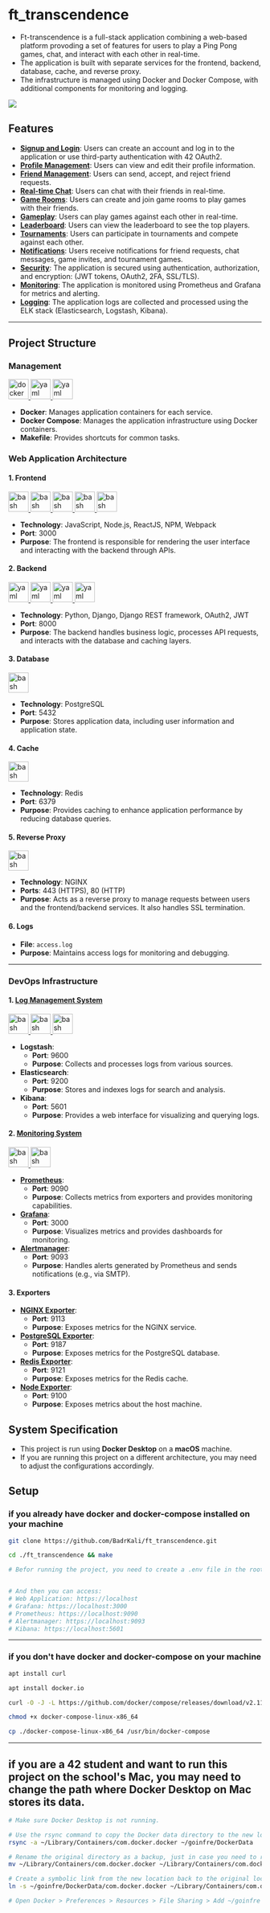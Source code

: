 # ft_transcendence

- Ft-transcendence is a full-stack application combining a web-based platform provoding a set of features for users to play a Ping Pong games, chat, and interact with each other in real-time.
- The application is built with separate services for the frontend, backend, database, cache, and reverse proxy.
- The infrastructure is managed using Docker and Docker Compose, with additional components for monitoring and logging.

![](https://github.com/AhmedFatir/AhmedFatir/blob/master/images/%20Transcendence.png)


## Features
- **[Signup and Login]()**: Users can create an account and log in to the application or use third-party authentication with 42 OAuth2.
- **[Profile Management]()**: Users can view and edit their profile information.
- **[Friend Management]()**: Users can send, accept, and reject friend requests.
- **[Real-time Chat]()**: Users can chat with their friends in real-time.
- **[Game Rooms]()**: Users can create and join game rooms to play games with their friends.
- **[Gameplay]()**: Users can play games against each other in real-time.
- **[Leaderboard]()**: Users can view the leaderboard to see the top players.
- **[Tournaments]()**: Users can participate in tournaments and compete against each other.
- **[Notifications]()**: Users receive notifications for friend requests, chat messages, game invites, and tournament games.
- **[Security]()**: The application is secured using authentication, authorization, and encryption: (JWT tokens, OAuth2, 2FA, SSL/TLS).
- **[Monitoring]()**: The application is monitored using Prometheus and Grafana for metrics and alerting.
- **[Logging]()**: The application logs are collected and processed using the ELK stack (Elasticsearch, Logstash, Kibana).

---
## Project Structure
### Management
 <a href="https://www.docker.com/" target="_blank" rel="noreferrer"> <img src="https://raw.githubusercontent.com/devicons/devicon/master/icons/docker/docker-original-wordmark.svg" alt="docker" width="40" height="40"/> </a>
 <a href="https://yaml.org/" target="_blank" rel="noreferrer"> <img src="https://cdn.jsdelivr.net/gh/devicons/devicon@latest/icons/yaml/yaml-original.svg" alt="yaml" width="40" height="40"/> </a>
 <a href="https://makefiletutorial.com/" target="_blank" rel="noreferrer"> <img src="https://cdn.jsdelivr.net/gh/devicons/devicon@latest/icons/cmake/cmake-original.svg" alt="yaml" width="40" height="40"/> </a>

- **Docker**: Manages application containers for each service.
- **Docker Compose**: Manages the application infrastructure using Docker containers.
- **Makefile**: Provides shortcuts for common tasks.
### Web Application Architecture
#### 1. **Frontend**
<a href="https://www.javascript.com/" target="_blank" rel="noreferrer"> <img src="https://cdn.jsdelivr.net/gh/devicons/devicon@latest/icons/javascript/javascript-original.svg" alt="bash" width="40" height="40"/> </a>
<a href="https://nodejs.org/en" target="_blank" rel="noreferrer"> <img src="https://cdn.jsdelivr.net/gh/devicons/devicon@latest/icons/nodejs/nodejs-original-wordmark.svg" alt="bash" width="40" height="40"/> </a>
<a href="https://react.dev/" target="_blank" rel="noreferrer"> <img src="https://cdn.jsdelivr.net/gh/devicons/devicon@latest/icons/react/react-original-wordmark.svg" alt="bash" width="40" height="40"/> </a>
<a href="https://www.npmjs.com/" target="_blank" rel="noreferrer"> <img src="https://cdn.jsdelivr.net/gh/devicons/devicon@latest/icons/npm/npm-original-wordmark.svg" alt="bash" width="40" height="40"/> </a>
<a href="https://webpack.js.org/" target="_blank" rel="noreferrer"> <img src="https://cdn.jsdelivr.net/gh/devicons/devicon@latest/icons/webpack/webpack-original-wordmark.svg" alt="bash" width="40" height="40"/> </a>

- **Technology**: JavaScript, Node.js, ReactJS, NPM, Webpack
- **Port**: 3000
- **Purpose**: The frontend is responsible for rendering the user interface and interacting with the backend through APIs.

#### 2. **Backend**
 <a href="https://www.python.org/" target="_blank" rel="noreferrer"> <img src="https://cdn.jsdelivr.net/gh/devicons/devicon@latest/icons/python/python-original.svg" alt="yaml" width="40" height="40"/> </a>
 <a href="https://www.django-rest-framework.org/" target="_blank" rel="noreferrer"> <img src="https://cdn.jsdelivr.net/gh/devicons/devicon@latest/icons/django/django-plain-wordmark.svg" alt="yaml" width="40" height="40"/> </a>
 <a href="https://www.djangoproject.com/" target="_blank" rel="noreferrer"> <img src="https://cdn.jsdelivr.net/gh/devicons/devicon@latest/icons/djangorest/djangorest-original.svg" alt="yaml" width="40" height="40"/> </a>
 <a href="https://oauth.net/2/" target="_blank" rel="noreferrer"> <img src="https://cdn.jsdelivr.net/gh/devicons/devicon@latest/icons/oauth/oauth-original.svg" alt="yaml" width="40" height="40"/> </a>
- **Technology**: Python, Django, Django REST framework, OAuth2, JWT
- **Port**: 8000
- **Purpose**: The backend handles business logic, processes API requests, and interacts with the database and caching layers.

#### 3. **Database**
<a href="https://www.postgresql.org/" target="_blank" rel="noreferrer"> <img src="https://cdn.jsdelivr.net/gh/devicons/devicon@latest/icons/postgresql/postgresql-original-wordmark.svg" alt="bash" width="40" height="40"/> </a>

- **Technology**: PostgreSQL
- **Port**: 5432
- **Purpose**: Stores application data, including user information and application state.

#### 4. **Cache**
<a href="https://redis.io/" target="_blank" rel="noreferrer"> <img src="https://cdn.jsdelivr.net/gh/devicons/devicon@latest/icons/redis/redis-original-wordmark.svg" alt="bash" width="40" height="40"/> </a>

- **Technology**: Redis
- **Port**: 6379
- **Purpose**: Provides caching to enhance application performance by reducing database queries.

#### 5. **Reverse Proxy**
<a href="https://nginx.org/en/" target="_blank" rel="noreferrer"> <img src="https://cdn.jsdelivr.net/gh/devicons/devicon@latest/icons/nginx/nginx-original.svg" alt="bash" width="40" height="40"/> </a>

- **Technology**: NGINX
- **Ports**: 443 (HTTPS), 80 (HTTP)
- **Purpose**: Acts as a reverse proxy to manage requests between users and the frontend/backend services. It also handles SSL termination.

#### 6. **Logs**
- **File**: `access.log`
- **Purpose**: Maintains access logs for monitoring and debugging.

---

### DevOps Infrastructure
#### 1. **[Log Management System](https://github.com/AhmedFatir/ELK-Stack)**
<a href="https://www.elastic.co/elasticsearch" target="_blank" rel="noreferrer"> <img src="https://cdn.jsdelivr.net/gh/devicons/devicon@latest/icons/elasticsearch/elasticsearch-original.svg" alt="bash" width="40" height="40"/> </a>
<a href="https://www.elastic.co/logstash" target="_blank" rel="noreferrer"> <img src="https://cdn.jsdelivr.net/gh/devicons/devicon@latest/icons/logstash/logstash-original.svg" alt="bash" width="40" height="40"/> </a>
<a href="https://www.elastic.co/kibana" target="_blank" rel="noreferrer"> <img src="https://cdn.jsdelivr.net/gh/devicons/devicon@latest/icons/kibana/kibana-original.svg" alt="bash" width="40" height="40"/> </a>

- **Logstash**:
  - **Port**: 9600
  - **Purpose**: Collects and processes logs from various sources.
- **Elasticsearch**:
  - **Port**: 9200
  - **Purpose**: Stores and indexes logs for search and analysis.
- **Kibana**:
  - **Port**: 5601
  - **Purpose**: Provides a web interface for visualizing and querying logs.

#### 2. **[Monitoring System](https://github.com/AhmedFatir/Prometheus-Grafana)**
<a href="https://prometheus.io/" target="_blank" rel="noreferrer"> <img src="https://cdn.jsdelivr.net/gh/devicons/devicon@latest/icons/prometheus/prometheus-original.svg" alt="bash" width="40" height="40"/> </a>
<a href="https://grafana.com/" target="_blank" rel="noreferrer"> <img src="https://cdn.jsdelivr.net/gh/devicons/devicon@latest/icons/grafana/grafana-original.svg" alt="bash" width="40" height="40"/> </a>

- **[Prometheus](https://prometheus.io/)**:
  - **Port**: 9090
  - **Purpose**: Collects metrics from exporters and provides monitoring capabilities.
- **[Grafana](https://grafana.com/)**:
  - **Port**: 3000
  - **Purpose**: Visualizes metrics and provides dashboards for monitoring.
- **[Alertmanager](https://prometheus.io/docs/alerting/latest/alertmanager/)**:
  - **Port**: 9093
  - **Purpose**: Handles alerts generated by Prometheus and sends notifications (e.g., via SMTP).

#### 3. **Exporters**
- **[NGINX Exporter](https://grafana.com/grafana/dashboards/12708-nginx/)**:
  - **Port**: 9113
  - **Purpose**: Exposes metrics for the NGINX service.
- **[PostgreSQL Exporter](https://grafana.com/oss/prometheus/exporters/postgres-exporter/)**:
  - **Port**: 9187
  - **Purpose**: Exposes metrics for the PostgreSQL database.
- **[Redis Exporter](https://grafana.com/oss/prometheus/exporters/redis-exporter/)**:
  - **Port**: 9121
  - **Purpose**: Exposes metrics for the Redis cache.
- **[Node Exporter](https://prometheus.io/docs/guides/node-exporter/)**:
  - **Port**: 9100
  - **Purpose**: Exposes metrics about the host machine.


## System Specification
- This project is run using **Docker Desktop** on a **macOS** machine.
- If you are running this project on a different architecture, you may need to adjust the configurations accordingly.


## Setup
### if you already have docker and docker-compose installed on your machine
```bash
git clone https://github.com/BadrKali/ft_transcendence.git

cd ./ft_transcendence && make

# Befor running the project, you need to create a .env file in the root directory the .env.example file is provided as a template.


# And then you can access:
# Web Application: https://localhost
# Grafana: https://localhost:3000
# Prometheus: https://localhost:9090
# Alertmanager: https://localhost:9093
# Kibana: https://localhost:5601
```
---

### if you don't have docker and docker-compose on your machine
```bash
apt install curl

apt install docker.io

curl -O -J -L https://github.com/docker/compose/releases/download/v2.11.2/docker-compose-linux-x86_64

chmod +x docker-compose-linux-x86_64

cp ./docker-compose-linux-x86_64 /usr/bin/docker-compose
```
---

## if you are a 42 student and want to run this project on the school's Mac, you may need to change the path where Docker Desktop on Mac stores its data.
```bash
# Make sure Docker Desktop is not running.

# Use the rsync command to copy the Docker data directory to the new location.
rsync -a ~/Library/Containers/com.docker.docker ~/goinfre/DockerData

# Rename the original directory as a backup, just in case you need to revert.
mv ~/Library/Containers/com.docker.docker ~/Library/Containers/com.docker.docker.backup

# Create a symbolic link from the new location back to the original location.
ln -s ~/goinfre/DockerData/com.docker.docker ~/Library/Containers/com.docker.docker

# Open Docker > Preferences > Resources > File Sharing > Add ~/goinfre to Shared Paths.
```